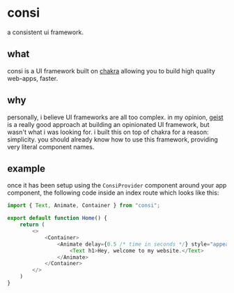 # consi
a consistent ui framework.

## what

consi is a UI framework built on [chakra](https://chakra-ui.com) allowing you to build high quality web-apps, faster.

## why

personally, i believe UI frameworks are all too complex. in my opinion, [geist](https://geist-ui.dev/) is a really good approach at building an opinionated UI framework, but wasn't what i was looking for. i built this on top of chakra for a reason: simplicity. you should already know how to use this framework, providing very literal component names. 

## example

once it has been setup using the `ConsiProvider` component around your app component, the following code inside an index route which looks like this:
```ts
import { Text, Animate, Container } from "consi";

export default function Home() {
    return (
        <>
            <Container>
                <Animate delay={0.5 /* time in seconds */} style="appear">
                    <Text h1>Hey, welcome to my website.</Text>
                </Animate>
            </Container>
        </>
    )
}